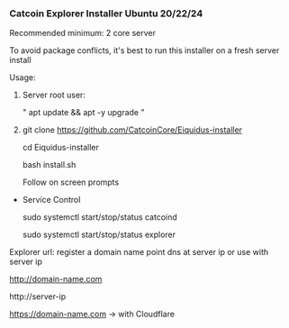 
### Catcoin Explorer Installer Ubuntu 20/22/24 ###


Recommended minimum: 2 core server


To avoid package conflicts, it's best to run this installer on a fresh server install


Usage:


1) Server root user:

    " apt update && apt -y upgrade "



2) git clone https://github.com/CatcoinCore/Eiquidus-installer

    cd Eiquidus-installer

    bash install.sh

    Follow on screen prompts


* Service Control

    sudo systemctl start/stop/status catcoind

    sudo systemctl start/stop/status explorer



Explorer url: register a domain name point dns at server ip or use with server ip

http://domain-name.com

http://server-ip

https://domain-name.com -> with Cloudflare
